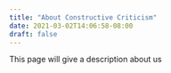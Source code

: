 ```yaml
---
title: "About Constructive Criticism"
date: 2021-03-02T14:06:58-08:00
draft: false
---
```


This page will give a description about us